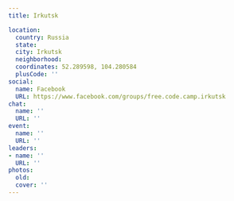 ```yaml
---
title: Irkutsk

location:
  country: Russia
  state: 
  city: Irkutsk
  neighborhood: 
  coordinates: 52.289598, 104.280584
  plusCode: ''
social:
  name: Facebook
  URL: https://www.facebook.com/groups/free.code.camp.irkutsk
chat:
  name: ''
  URL: ''
event:
  name: ''
  URL: ''
leaders:
- name: ''
  URL: ''
photos:
  old: 
  cover: ''
---
```


